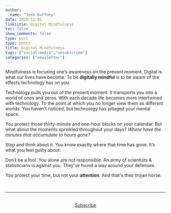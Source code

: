 ```yaml
---
author:
  name: "Josh Duffney"
date: 2020-12-01
linktitle: Digital Mindfulness
toc: false
show_comments: false
type: post
type: posts
title: Digital Mindfulness
tags: ["social-media","unsubscribe"]
categories: ["newsletter"]
---
```


Mindfulness is focusing one’s awareness on the present moment. Digital is what our lives have become. To be **digitally mindful** is to be aware of the effects technology has on you.

Technology pulls you out of the present moment. It transports you into a world of ones and zeros. With each decade life becomes more intertwined with technology. To the point at which you no longer view them as different worlds. You haven't noticed, but technology has pillaged your mental space.
 
You protect those thirty-minute and one-hour blocks on your calendar. But what about the moments sprinkled throughout your days? _Where have the minutes that accumulate to hours gone?_

Stop and think about it. You know exactly where that time has gone. It’s what you feel guilty about. 

Don’t be a fool. You alone are not responsible. An army of scientists & statisticians is against you. They've found a way around your defenses. 

You protect your time, but not your **attention**. And that's their trojan horse.

<br>

---

<br>

<div align="center">
<a href="https://duffney.substack.com/">Subscribe</a>
</div>

<br>